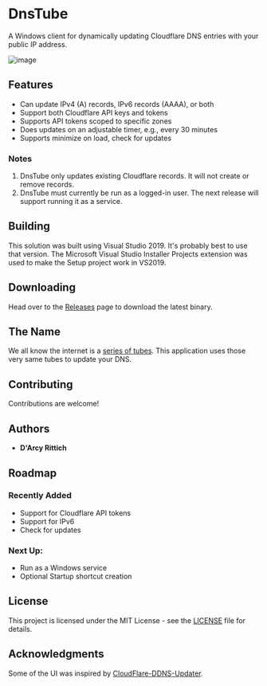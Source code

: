 # DnsTube

A Windows client for dynamically updating Cloudflare DNS entries with your public IP address.

![image](https://user-images.githubusercontent.com/1222810/109327857-ca1e3600-7826-11eb-95d1-36f589ef0e0b.png)

## Features

* Can update IPv4 (A) records, IPv6 records (AAAA), or both
* Support both Cloudflare API keys and tokens
* Supports API tokens scoped to specific zones
* Does updates on an adjustable timer, e.g., every 30 minutes
* Supports minimize on load, check for updates

### Notes

1. DnsTube only updates existing Cloudflare records. It will not create or remove records.
2. DnsTube must currently be run as a logged-in user. The next release will support running it as a service.

## Building

This solution was built using Visual Studio 2019. It's probably best to use that version. The Microsoft Visual Studio Installer Projects extension was used to make the Setup project work in VS2019.

## Downloading

Head over to the [Releases](https://github.com/drittich/DnsTube/releases/latest) page to download the latest binary.

## The Name

We all know the internet is a [series of tubes](https://en.wikipedia.org/wiki/Series_of_tubes). This application uses those very same tubes to update your DNS.


## Contributing

Contributions are welcome!

## Authors

* **D'Arcy Rittich**

## Roadmap

### Recently Added
* Support for Cloudflare API tokens
* Support for IPv6
* Check for updates

### Next Up:
* Run as a Windows service
* Optional Startup shortcut creation

## License

This project is licensed under the MIT License - see the [LICENSE](/LICENSE) file for details.

## Acknowledgments

Some of the UI was inspired by [CloudFlare-DDNS-Updater](https://github.com/birkett/CloudFlare-DDNS-Updater). 
